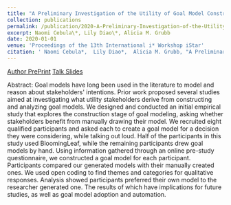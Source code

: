 ```yaml
---
title: "A Preliminary Investigation of the Utility of Goal Model Construction"
collection: publications
permalink: /publication/2020-A-Preliminary-Investigation-of-the-Utility-of-Goal-Model-Construction
excerpt: Naomi Cebula\*, Lily Diao\*, Alicia M. Grubb
date: 2020-01-01
venue: 'Proceedings of the 13th International i* Workshop iStar'
citation: ' Naomi Cebula*,  Lily Diao*,  Alicia M. Grubb, "A Preliminary Investigation of the Utility of Goal Model Construction." Proceedings of the 13th International i* Workshop iStar, 2020.'
---
```

[Author PrePrint](https://amgrubb.github.io/files/2020-A-Preliminary-Investigation-of-the-Utility-of-Goal-Model-Construction.pdf) [Talk Slides](https://amgrubb.github.io/files/iStar2020_Paper02_presentation.pdf)

Abstract: Goal models have long been used in the literature to model and reason about stakeholders' intentions. Prior work proposed several studies aimed at investigating what utility stakeholders derive from constructing and analyzing goal models. We designed and conducted an initial empirical study that explores the construction stage of goal modeling, asking whether stakeholders benefit from manually drawing their model. We recruited eight qualified participants and asked each to create a goal model for a decision they were considering, while talking out loud. Half of the participants in this study used BloomingLeaf, while the remaining participants drew goal models by hand. Using information gathered through an online pre-study questionnaire, we constructed a goal model for each participant. Participants compared our generated models with their manually created ones. We used open coding to find themes and categories for qualitative responses. Analysis showed participants preferred their own model to the researcher generated one. The results of which have implications for future studies, as well as goal model adoption and automation.
